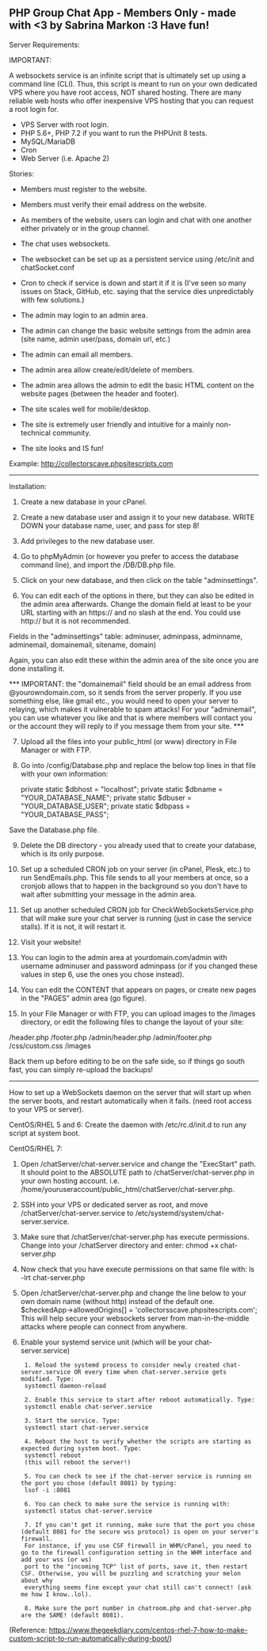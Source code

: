 PHP Group Chat App - Members Only - made with <3 by Sabrina Markon :3 Have fun!
------------------------------------------------------------------------------------

Server Requirements:

IMPORTANT: 

A websockets service is an infinite script that is ultimately set
up using a command line (CLI).
Thus, this script is meant to run on your own dedicated VPS where you have root access, NOT shared hosting.
There are many reliable web hosts who offer inexpensive VPS hosting that you can request a root login for.

- VPS Server with root login.
- PHP 5.6+, PHP 7.2 if you want to run the PHPUnit 8 tests.
- MySQL/MariaDB
- Cron
- Web Server (i.e. Apache 2)

Stories:

- Members must register to the website.

- Members must verify their email address on the website.

- As members of the website, users can login and chat with one another either privately or in the group channel.

- The chat uses websockets.

- The websocket can be set up as a persistent service using /etc/init and chatSocket.conf

- Cron to check if service is down and start it if it is (I've seen so many issues on Stack, GitHub, etc. saying that the service dies unpredictably with few solutions.)

- The admin may login to an admin area.

- The admin can change the basic website settings from the admin area (site name, admin user/pass, domain url, etc.)

- The admin can email all members.

- The admin area allow create/edit/delete of members.

- The admin area allows the admin to edit the basic HTML content on the website pages (between the header and footer).

- The site scales well for mobile/desktop.

- The site is extremely user friendly and intuitive for a mainly non-technical community.

- The site looks and IS fun!

Example: http://collectorscave.phpsitescripts.com

------------------------------------------------------------------------------------

Installation:

1) Create a new database in your cPanel.

2) Create a new database user and assign it to your new database. WRITE DOWN your database name, user, and pass for step 8!

3) Add privileges to the new database user.

4) Go to phpMyAdmin (or however you prefer to access the database command line), and import the /DB/DB.php file.

5) Click on your new database, and then click on the table "adminsettings".

6) You can edit each of the options in there, but they can also be edited in the admin area afterwards. Change the domain field
at least to be your URL starting with an https:// and no slash at the end. You could use http:// but it is not recommended.

Fields in the "adminsettings" table: adminuser, adminpass, adminname, adminemail, domainemail, sitename, domain)

Again, you can also edit these within the admin area of the site once you are done installing it.

*** IMPORTANT: the "domainemail" field should be an email address from @yourowndomain.com, so it sends from the server properly. If you use
something else, like gmail etc., you would need to open your server to relaying, which makes it vulnerable to spam attacks! For your "adminemail", 
you can use whatever you like and that is where members will contact you or the account they will reply to if you message them from your site. ***

7) Upload all the files into your public_html (or www) directory in File Manager or with FTP.

8) Go into /config/Database.php and replace the below top lines in that file with your own information:

	private static $dbhost = "localhost";
	private static $dbname = "YOUR_DATABASE_NAME";
	private static $dbuser = "YOUR_DATABASE_USER";
	private static $dbpass = "YOUR_DATABASE_PASS";

Save the Database.php file.

9) Delete the DB directory - you already used that to create your database, which is its only purpose.

10) Set up a scheduled CRON job on your server (in cPanel, Plesk, etc.) to run SendEmails.php. This file sends to all your members at once,
so a cronjob allows that to happen in the background so you don't have to wait after submitting your message in the admin area.

11) Set up another scheduled CRON job for CheckWebSocketsService.php that will make sure your chat server is running (just in case the service stalls). 
If it is not, it will restart it.

12) Visit your website!

13) You can login to the admin area at yourdomain.com/admin with username adminuser and password adminpass (or if you changed these values in step 6,
use the ones you chose instead).

14) You can edit the CONTENT that appears on pages, or create new pages in the "PAGES" admin area (go figure).

15) In your File Manager or with FTP, you can upload images to the /images directory, or edit the following files to change the layout of your site:

/header.php
/footer.php
/admin/header.php
/admin/footer.php
/css/custom.css
/images

Back them up before editing to be on the safe side, so if things go south fast, you can simply re-upload the backups!

------------------------------------------------------------------------------------

How to set up a WebSockets daemon on the server that will start up when the server boots, and
restart automatically when it fails. (need root access to your VPS or server).

CentOS/RHEL 5 and 6: Create the daemon with /etc/rc.d/init.d to run any script at system boot.

CentOS/RHEL 7:

1) Open /chatServer/chat-server.service and change the "ExecStart" path. It should point to the ABSOLUTE path to /chatServer/chat-server.php in your own hosting account. i.e. /home/youruseraccount/public_html/chatServer/chat-server.php.

2) SSH into your VPS or dedicated server as root, and move /chatServer/chat-server.service to /etc/systemd/system/chat-server.service.

3) Make sure that /chatServer/chat-server.php has execute permissions. Change into your /chatServer directory and enter:
chmod +x chat-server.php

4) Now check that you have execute permissions on that same file with:
ls -lrt chat-server.php

5) Open /chatServer/chat-server.php and change the line below to your own domain name (without http) instead of the default one.
$checkedApp->allowedOrigins[] = 'collectorsscave.phpsitescripts.com';
This will help secure your websockets server from man-in-the-middle attacks where people can connect from anywhere.

6) Enable your systemd service unit (which will be your chat-server.service) 
		
		1. Reload the systemd process to consider newly created chat-server.service OR every time when chat-server.service gets modified. Type:
		systemctl daemon-reload

		2. Enable this service to start after reboot automatically. Type:
		systemctl enable chat-server.service

		3. Start the service. Type: 
		systemctl start chat-server.service

		4. Reboot the host to verify whether the scripts are starting as expected during system boot. Type:
		systemctl reboot 
		(this will reboot the server!)

		5. You can check to see if the chat-server service is running on the port you chose (default 8081) by typing:
		lsof -i :8081

		6. You can check to make sure the service is running with:
		systemctl status chat-server.service

		7. If you can't get it running, make sure that the port you chose (default 8081 for the secure wss protocol) is open on your server's firewall.
		For instance, if you use CSF firewall in WHM/cPanel, you need to go to the firewall configuration setting in the WHM interface and add your wss (or ws)
		port to the "incoming TCP" list of ports, save it, then restart CSF. Otherwise, you will be puzzling and scratching your melon about why
		everything seems fine except your chat still can't connect! (ask me how I know..lol).

		8. Make sure the port number in chatroom.php and chat-server.php are the SAME! (default 8081).

(Reference: https://www.thegeekdiary.com/centos-rhel-7-how-to-make-custom-script-to-run-automatically-during-boot/)


